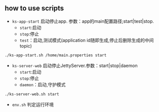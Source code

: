 ## how to use scripts

- `ks-app-start` 启动停止app. 参数：app的main配置路径;start|test|stop.
  - `start`:启动
  - `stop`:停止
  - `test`：启动,测试模式(application id随即生成,停止后删除生成的中间topic)
```sh
./ks-app-start.sh /home/main.properties start
```
- `ks-server-web` 启动停止JettyServer.参数：start|stop|daemon
  - `start`:启动
  - `stop`:停止
  - `daemon`：启动,守护模式
```sh
./ks-server-web.sh start
```
- `env.sh` 判定运行环境